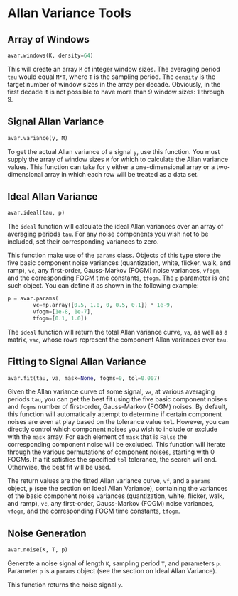 # Allan Variance Tools

## Array of Windows

```python
avar.windows(K, density=64)
```

This will create an array `M` of integer window sizes. The averaging period
`tau` would equal `M*T`, where `T` is the sampling period. The `density` is the
target number of window sizes in the array per decade. Obviously, in the first
decade it is not possible to have more than 9 window sizes: 1 through 9.

## Signal Allan Variance

```python
avar.variance(y, M)
```

To get the actual Allan variance of a signal `y`, use this function. You must
supply the array of window sizes `M` for which to calculate the Allan variance
values. This function can take for `y` either a one-dimensional array or a
two-dimensional array in which each row will be treated as a data set.

## Ideal Allan Variance

```python
avar.ideal(tau, p)
```

The `ideal` function will calculate the ideal Allan variances over an array of
averaging periods `tau`. For any noise components you wish not to be included,
set their corresponding variances to zero.

This function make use of the `params` class. Objects of this type store the
five basic component noise variances (quantization, white, flicker, walk, and
ramp), `vc`, any first-order, Gauss-Markov (FOGM) noise variances, `vfogm`, and
the corresponding FOGM time constants, `tfogm`. The `p` parameter is one such
object. You can define it as shown in the following example:

```python
p = avar.params(
        vc=np.array([0.5, 1.0, 0, 0.5, 0.1]) * 1e-9,
        vfogm=[1e-8, 1e-7],
        tfogm=[0.1, 1.0])
```

The `ideal` function will return the total Allan variance curve, `va`, as well
as a matrix, `vac`, whose rows represent the component Allan variances over
`tau`.

## Fitting to Signal Allan Variance

```python
avar.fit(tau, va, mask=None, fogms=0, tol=0.007)
```

Given the Allan variance curve of some signal, `va`, at various averaging
periods `tau`, you can get the best fit using the five basic component noises
and `fogms` number of first-order, Gauss-Markov (FOGM) noises. By default, this
function will automatically attempt to determine if certain component noises are
even at play based on the tolerance value `tol`. However, you can directly
control which component noises you wish to include or exclude with the `mask`
array. For each element of `mask` that is `False` the corresponding component
noise will be excluded. This function will iterate through the various
permutations of component noises, starting with 0 FOGMs. If a fit satisfies the
specified `tol` tolerance, the search will end. Otherwise, the best fit will be
used.

The return values are the fitted Allan variance curve, `vf`, and a `params`
object, `p` (see the section on Ideal Allan Variance), containing the variances
of the basic component noise variances (quantization, white, flicker, walk, and
ramp), `vc`, any first-order, Gauss-Markov (FOGM) noise variances, `vfogm`, and
the corresponding FOGM time constants, `tfogm`.

## Noise Generation

```python
avar.noise(K, T, p)
```

Generate a noise signal of length `K`, sampling period `T`, and parameters `p`.
Parameter `p` is a `params` object (see the section on Ideal Allan Variance).

This function returns the noise signal `y`.
